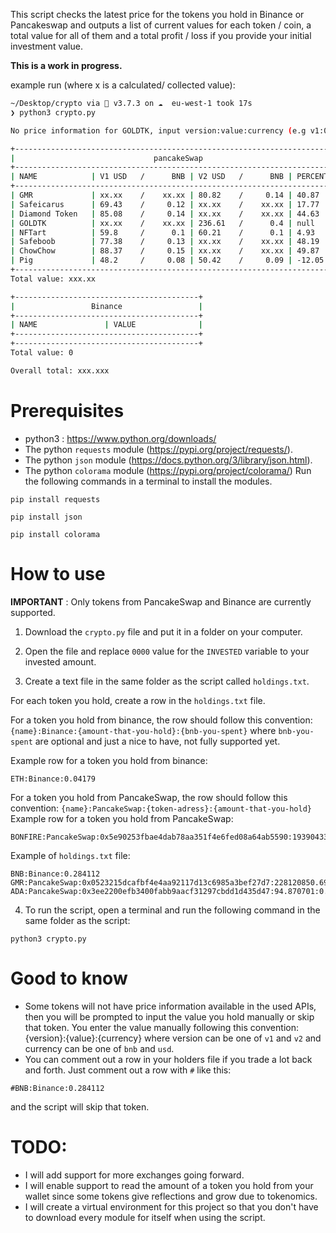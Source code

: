 This script checks the latest price for the tokens you hold in Binance or Pancakeswap and outputs a list of current values for each token / coin, a total value for all of them and a total profit / loss if you provide your initial investment value. 

**This is a work in progress.**

example run (where x is a calculated/ collected value): 
```bash
~/Desktop/crypto via 🐍 v3.7.3 on ☁️  eu-west-1 took 17s 
❯ python3 crypto.py

No price information for GOLDTK, input version:value:currency (e.g v1:0.1:bnb or v2:24.6:usd) 'n':v2:0.4:bnb

+--------------------------------------------------------------------------+
|                               pancakeSwap                                |
+--------------------------------------------------------------------------+
| NAME            | V1 USD   /      BNB | V2 USD   /      BNB | PERCENTAGE |
+--------------------------------------------------------------------------+
| GMR             | xx.xx    /    xx.xx | 80.82    /     0.14 | 40.87    % |
| Safeicarus      | 69.43    /     0.12 | xx.xx    /    xx.xx | 17.77    % |
| Diamond Token   | 85.08    /     0.14 | xx.xx    /    xx.xx | 44.63    % |
| GOLDTK          | xx.xx    /    xx.xx | 236.61   /      0.4 | null     % |
| NFTart          | 59.8     /      0.1 | 60.21    /      0.1 | 4.93     % |
| Safeboob        | 77.38    /     0.13 | xx.xx    /    xx.xx | 48.19    % |
| ChowChow        | 88.37    /     0.15 | xx.xx    /    xx.xx | 49.87    % |
| Pig             | 48.2     /     0.08 | 50.42    /     0.09 | -12.05   % |
+--------------------------------------------------------------------------+
Total value: xxx.xx

+-----------------------------------------+
|                 Binance                 |
+-----------------------------------------+
| NAME               | VALUE              |
+-----------------------------------------+
+-----------------------------------------+
Total value: 0

Overall total: xxx.xxx

```

# Prerequisites

- python3 : 
https://www.python.org/downloads/
- The python `requests` module (https://pypi.org/project/requests/).  
- The python `json` module (https://docs.python.org/3/library/json.html). 
- The python `colorama` module (https://pypi.org/project/colorama/)
Run the following commands in a terminal to install the modules. 
```
pip install requests
```` 
```
pip install json
```
```
pip install colorama
```

# How to use 
**IMPORTANT** : Only tokens from PancakeSwap and Binance are currently supported. 

1. Download the `crypto.py` file and put it in a folder on your computer. 

2. Open the file and replace `0000` value for the `INVESTED` variable to your invested amount. 

3. Create a text file in the same folder as the script called `holdings.txt`.

For each token you hold, create a row in the `holdings.txt` file. 

For a token you hold from binance, the row should follow this convention:   
`{name}:Binance:{amount-that-you-hold}:{bnb-you-spent}` where `bnb-you-spent` are optional and just a nice to have, not fully supported yet. 

Example row for a token you hold from binance:  
```
ETH:Binance:0.04179
```

For a token you hold from PancakeSwap, the row should follow this convention:
`{name}:PancakeSwap:{token-adress}:{amount-that-you-hold}`
Example row for a token you hold from PancakeSwap:  
```
BONFIRE:PancakeSwap:0x5e90253fbae4dab78aa351f4e6fed08a64ab5590:193904333.915533:0.2
```

Example of `holdings.txt` file: 

```
BNB:Binance:0.284112
GMR:PancakeSwap:0x0523215dcafbf4e4aa92117d13c6985a3bef27d7:228120850.69031771
ADA:PancakeSwap:0x3ee2200efb3400fabb9aacf31297cbdd1d435d47:94.870701:0.4
```

4. To run the script, open a terminal and run the following command in the same folder as the script:
```
python3 crypto.py
```

# Good to know
- Some tokens will not have price information available in the used APIs, then you will be prompted to input the value you hold manually or skip that token. You enter the value manually following this convention: {version}:{value}:{currency} where version can be one of `v1` and `v2` and currency can be one of `bnb` and `usd`.   
- You can comment out a row in your holders file if you trade a lot back and forth. Just comment out a row with `#` like this: 
```
#BNB:Binance:0.284112
```
and the script will skip that token. 

# TODO:
- I will add support for more exchanges going forward. 
- I will enable support to read the amount of a token you hold from your wallet since some tokens give reflections and grow due to tokenomics.
- I will create a virtual environment for this project so that you don't have to download every module for itself when using the script. 